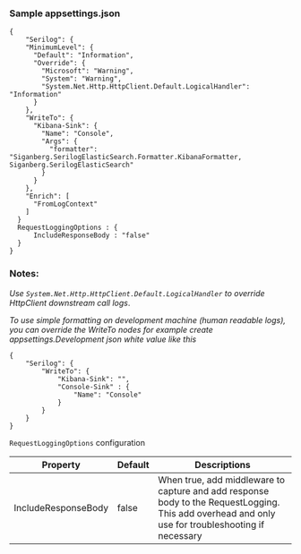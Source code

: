 ### Sample appsettings.json

```
{
    "Serilog": {
    "MinimumLevel": {
      "Default": "Information",
      "Override": {
        "Microsoft": "Warning",
        "System": "Warning",
        "System.Net.Http.HttpClient.Default.LogicalHandler": "Information"
      }
    },
    "WriteTo": {
      "Kibana-Sink": {
        "Name": "Console",
        "Args": {
          "formatter": "Siganberg.SerilogElasticSearch.Formatter.KibanaFormatter, Siganberg.SerilogElasticSearch"
        }
      }
    },
    "Enrich": [
      "FromLogContext"
    ]
  }
  RequestLoggingOptions : {
      IncludeResponseBody : "false"
  }
}
```

### Notes: 

*Use `System.Net.Http.HttpClient.Default.LogicalHandler` to override HttpClient downstream call logs*. 

*To use simple formatting on development machine (human readable logs), you can override the WriteTo nodes for example create appsettings.Development json white value like this*

```
{
    "Serilog": {
        "WriteTo": {
            "Kibana-Sink": "",
            "Console-Sink" : {
                "Name": "Console"
            }
        }
    }
}
```

`RequestLoggingOptions` configuration

| Property | Default | Descriptions                                                                                                                                       |
|---------------------|---------|----------------------------------------------------------------------------------------------------------------------------------------------------|
|     IncludeResponseBody                | false   | When true, add middleware to capture and add response body to the RequestLogging. This add overhead and only use for troubleshooting if necessary  |                                                                                                                                               |


